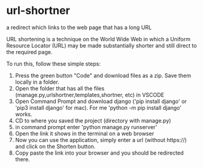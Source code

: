 # url-shortner
a redirect which links to the web page that has a long URL

URL shortening is a technique on the World Wide Web in which a Uniform Resource Locator (URL) may be made substantially shorter and still direct to the required page.

To run this, follow these simple steps:

1. Press the green button "Code" and download files as a zip. Save them locally in a folder.
2. Open the folder that has all the files (manage.py,urlshortner,templates,shortner, etc) in VSCODE
3. Open Command Prompt and download django ('pip install django' or 'pip3 install django' for mac). For me 'python -m pip install django' works.
4. CD to where you saved the project (directory with manage.py)
5. in command prompt enter 'python manage.py runserver'
6. Open the link it shows in the terminal on a web browser
7. Now you can use the application, simply enter a url (without https://) and click on the Shorten button. 
8. Copy paste the link into your browser and you should be redirected there. 
